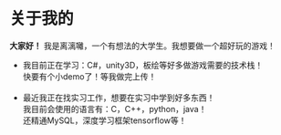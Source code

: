 # 关于我的
**大家好！** 我是离漓囄，一个有想法的大学生。我想要做一个超好玩的游戏！

- 我目前正在学习：C#，unity3D，板绘等好多做游戏需要的技术栈！<br>
  快要有个小demo了！等我做完上传！<br><br>
- 最近我正在找实习工作，想要在实习中学到好多东西！<br>
  我目前会使用的语言有：C，C++，python，java！<br>
  还精通MySQL，深度学习框架tensorflow等！

<!-- 
- 联系我可以发送邮件📫到：2326715368@qq.com 
--!>
